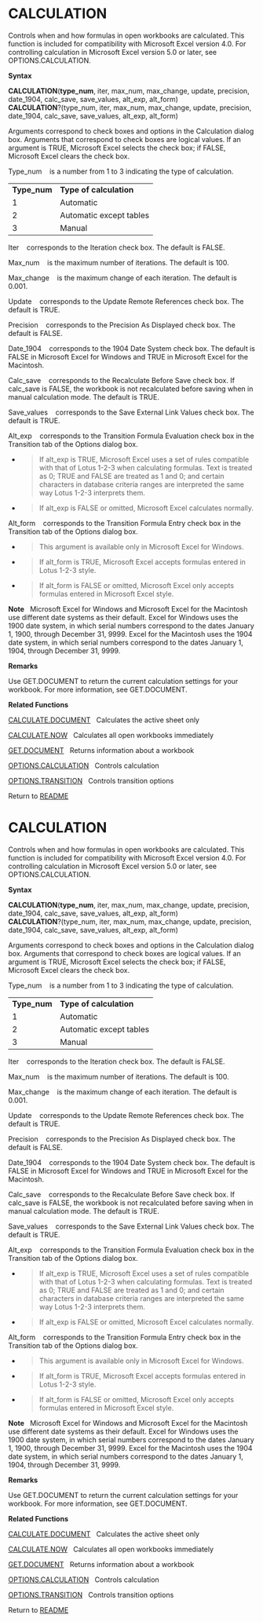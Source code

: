 # CALCULATION

Controls when and how formulas in open workbooks are calculated. This
function is included for compatibility with Microsoft Excel version 4.0.
For controlling calculation in Microsoft Excel version 5.0 or later, see
OPTIONS.CALCULATION.

**Syntax**

**CALCULATION**(**type\_num**, iter, max\_num, max\_change, update,
precision, date\_1904, calc\_save, save\_values, alt\_exp, alt\_form)  
**CALCULATION**?(type\_num, iter, max\_num, max\_change, update,
precision, date\_1904, calc\_save, save\_values, alt\_exp, alt\_form)

Arguments correspond to check boxes and options in the Calculation
dialog box. Arguments that correspond to check boxes are logical values.
If an argument is TRUE, Microsoft Excel selects the check box; if FALSE,
Microsoft Excel clears the check box.

Type\_num&nbsp;&nbsp;&nbsp;&nbsp;is a number from 1 to 3 indicating the
type of calculation.

|               |                         |
| ------------- | ----------------------- |
| **Type\_num** | **Type of calculation** |
| 1             | Automatic               |
| 2             | Automatic except tables |
| 3             | Manual                  |

Iter&nbsp;&nbsp;&nbsp;&nbsp;corresponds to the Iteration check box. The
default is FALSE.

Max\_num&nbsp;&nbsp;&nbsp;&nbsp;is the maximum number of iterations. The
default is 100.

Max\_change&nbsp;&nbsp;&nbsp;&nbsp;is the maximum change of each
iteration. The default is 0.001.

Update&nbsp;&nbsp;&nbsp;&nbsp;corresponds to the Update Remote
References check box. The default is TRUE.

Precision&nbsp;&nbsp;&nbsp;&nbsp;corresponds to the Precision As
Displayed check box. The default is FALSE.

Date\_1904&nbsp;&nbsp;&nbsp;&nbsp;corresponds to the 1904 Date System
check box. The default is FALSE in Microsoft Excel for Windows and TRUE
in Microsoft Excel for the Macintosh.

Calc\_save&nbsp;&nbsp;&nbsp;&nbsp;corresponds to the Recalculate Before
Save check box. If calc\_save is FALSE, the workbook is not recalculated
before saving when in manual calculation mode. The default is TRUE.

Save\_values&nbsp;&nbsp;&nbsp;&nbsp;corresponds to the Save External
Link Values check box. The default is TRUE.

Alt\_exp&nbsp;&nbsp;&nbsp;&nbsp;corresponds to the Transition Formula
Evaluation check box in the Transition tab of the Options dialog box.

  - > If alt\_exp is TRUE, Microsoft Excel uses a set of rules
    > compatible with that of Lotus 1-2-3 when calculating formulas.
    > Text is treated as 0; TRUE and FALSE are treated as 1 and 0; and
    > certain characters in database criteria ranges are interpreted the
    > same way Lotus 1-2-3 interprets them.

  - > If alt\_exp is FALSE or omitted, Microsoft Excel calculates
    > normally.


Alt\_form&nbsp;&nbsp;&nbsp;&nbsp;corresponds to the Transition Formula
Entry check box in the Transition tab of the Options dialog box.

  - > This argument is available only in Microsoft Excel for Windows.

  - > If alt\_form is TRUE, Microsoft Excel accepts formulas entered in
    > Lotus 1-2-3 style.

  - > If alt\_form is FALSE or omitted, Microsoft Excel only accepts
    > formulas entered in Microsoft Excel style.


**Note**&nbsp;&nbsp;&nbsp;Microsoft Excel for Windows and Microsoft
Excel for the Macintosh use different date systems as their default.
Excel for Windows uses the 1900 date system, in which serial numbers
correspond to the dates January 1, 1900, through December 31, 9999.
Excel for the Macintosh uses the 1904 date system, in which serial
numbers correspond to the dates January 1, 1904, through December 31,
9999.

**Remarks**

Use GET.DOCUMENT to return the current calculation settings for your
workbook. For more information, see GET.DOCUMENT.

**Related Functions**

[CALCULATE.DOCUMENT](CALCULATE.DOCUMENT.md)&nbsp;&nbsp;&nbsp;Calculates the active sheet only

[CALCULATE.NOW](CALCULATE.NOW.md)&nbsp;&nbsp;&nbsp;Calculates all open workbooks immediately

[GET.DOCUMENT](GET.DOCUMENT.md)&nbsp;&nbsp;&nbsp;Returns information about a workbook

[OPTIONS.CALCULATION](OPTIONS.CALCULATION.md)&nbsp;&nbsp;&nbsp;Controls calculation

[OPTIONS.TRANSITION](OPTIONS.TRANSITION.md)&nbsp;&nbsp;&nbsp;Controls transition options



Return to [README](README.md#C)

# CALCULATION

Controls when and how formulas in open workbooks are calculated. This
function is included for compatibility with Microsoft Excel version 4.0.
For controlling calculation in Microsoft Excel version 5.0 or later, see
OPTIONS.CALCULATION.

**Syntax**

**CALCULATION**(**type\_num**, iter, max\_num, max\_change, update,
precision, date\_1904, calc\_save, save\_values, alt\_exp, alt\_form)  
**CALCULATION**?(type\_num, iter, max\_num, max\_change, update,
precision, date\_1904, calc\_save, save\_values, alt\_exp, alt\_form)

Arguments correspond to check boxes and options in the Calculation
dialog box. Arguments that correspond to check boxes are logical values.
If an argument is TRUE, Microsoft Excel selects the check box; if FALSE,
Microsoft Excel clears the check box.

Type\_num&nbsp;&nbsp;&nbsp;&nbsp;is a number from 1 to 3 indicating the
type of calculation.

|               |                         |
| ------------- | ----------------------- |
| **Type\_num** | **Type of calculation** |
| 1             | Automatic               |
| 2             | Automatic except tables |
| 3             | Manual                  |

Iter&nbsp;&nbsp;&nbsp;&nbsp;corresponds to the Iteration check box. The
default is FALSE.

Max\_num&nbsp;&nbsp;&nbsp;&nbsp;is the maximum number of iterations. The
default is 100.

Max\_change&nbsp;&nbsp;&nbsp;&nbsp;is the maximum change of each
iteration. The default is 0.001.

Update&nbsp;&nbsp;&nbsp;&nbsp;corresponds to the Update Remote
References check box. The default is TRUE.

Precision&nbsp;&nbsp;&nbsp;&nbsp;corresponds to the Precision As
Displayed check box. The default is FALSE.

Date\_1904&nbsp;&nbsp;&nbsp;&nbsp;corresponds to the 1904 Date System
check box. The default is FALSE in Microsoft Excel for Windows and TRUE
in Microsoft Excel for the Macintosh.

Calc\_save&nbsp;&nbsp;&nbsp;&nbsp;corresponds to the Recalculate Before
Save check box. If calc\_save is FALSE, the workbook is not recalculated
before saving when in manual calculation mode. The default is TRUE.

Save\_values&nbsp;&nbsp;&nbsp;&nbsp;corresponds to the Save External
Link Values check box. The default is TRUE.

Alt\_exp&nbsp;&nbsp;&nbsp;&nbsp;corresponds to the Transition Formula
Evaluation check box in the Transition tab of the Options dialog box.

  - > If alt\_exp is TRUE, Microsoft Excel uses a set of rules
    > compatible with that of Lotus 1-2-3 when calculating formulas.
    > Text is treated as 0; TRUE and FALSE are treated as 1 and 0; and
    > certain characters in database criteria ranges are interpreted the
    > same way Lotus 1-2-3 interprets them.

  - > If alt\_exp is FALSE or omitted, Microsoft Excel calculates
    > normally.


Alt\_form&nbsp;&nbsp;&nbsp;&nbsp;corresponds to the Transition Formula
Entry check box in the Transition tab of the Options dialog box.

  - > This argument is available only in Microsoft Excel for Windows.

  - > If alt\_form is TRUE, Microsoft Excel accepts formulas entered in
    > Lotus 1-2-3 style.

  - > If alt\_form is FALSE or omitted, Microsoft Excel only accepts
    > formulas entered in Microsoft Excel style.


**Note**&nbsp;&nbsp;&nbsp;Microsoft Excel for Windows and Microsoft
Excel for the Macintosh use different date systems as their default.
Excel for Windows uses the 1900 date system, in which serial numbers
correspond to the dates January 1, 1900, through December 31, 9999.
Excel for the Macintosh uses the 1904 date system, in which serial
numbers correspond to the dates January 1, 1904, through December 31,
9999.

**Remarks**

Use GET.DOCUMENT to return the current calculation settings for your
workbook. For more information, see GET.DOCUMENT.

**Related Functions**

[CALCULATE.DOCUMENT](CALCULATE.DOCUMENT.md)&nbsp;&nbsp;&nbsp;Calculates the active sheet only

[CALCULATE.NOW](CALCULATE.NOW.md)&nbsp;&nbsp;&nbsp;Calculates all open workbooks immediately

[GET.DOCUMENT](GET.DOCUMENT.md)&nbsp;&nbsp;&nbsp;Returns information about a workbook

[OPTIONS.CALCULATION](OPTIONS.CALCULATION.md)&nbsp;&nbsp;&nbsp;Controls calculation

[OPTIONS.TRANSITION](OPTIONS.TRANSITION.md)&nbsp;&nbsp;&nbsp;Controls transition options



Return to [README](README.md#C)

